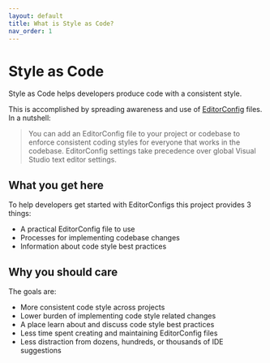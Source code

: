 ```yaml
---
layout: default
title: What is Style as Code?
nav_order: 1
---
```


# Style as Code

Style as Code helps developers produce code with a consistent style.

This is accomplished by spreading awareness and use of [EditorConfig](https://docs.microsoft.com/visualstudio/ide/create-portable-custom-editor-options) files. In a nutshell:

> You can add an EditorConfig file to your project or codebase to enforce consistent coding styles for everyone that works in the codebase. EditorConfig settings take precedence over global Visual Studio text editor settings.

## What you get here

To help developers get started with EditorConfigs this project provides 3 things:

* A practical EditorConfig file to use
* Processes for implementing codebase changes
* Information about code style best practices

## Why you should care

The goals are:

* More consistent code style across projects
* Lower burden of implementing code style related changes
* A place learn about and discuss code style best practices
* Less time spent creating and maintaining EditorConfig files
* Less distraction from dozens, hundreds, or thousands of IDE suggestions

